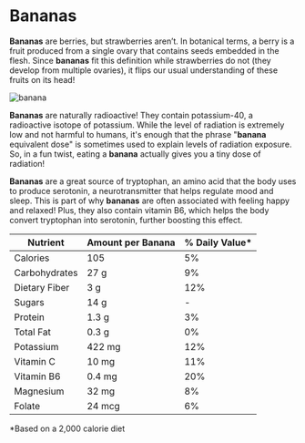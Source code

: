 # Bananas
**Bananas** are berries, but strawberries aren’t. In botanical terms, a berry is a fruit produced from a single ovary that contains seeds embedded in the flesh. Since **bananas** fit this definition while strawberries do not (they develop from multiple ovaries), it flips our usual understanding of these fruits on its head!

![banana](https://upload.wikimedia.org/wikipedia/commons/8/8a/Banana-Single.jpg)

**Bananas** are naturally radioactive! They contain potassium-40, a radioactive isotope of potassium. While the level of radiation is extremely low and not harmful to humans, it's enough that the phrase "**banana** equivalent dose" is sometimes used to explain levels of radiation exposure. So, in a fun twist, eating a **banana** actually gives you a tiny dose of radiation!

**Bananas** are a great source of tryptophan, an amino acid that the body uses to produce serotonin, a neurotransmitter that helps regulate mood and sleep. This is part of why **bananas** are often associated with feeling happy and relaxed! Plus, they also contain vitamin B6, which helps the body convert tryptophan into serotonin, further boosting this effect.

| Nutrient               | Amount per Banana | % Daily Value* |
|-----------------------|------------------|----------------|
| Calories              | 105              | 5%             |
| Carbohydrates         | 27 g             | 9%             |
| Dietary Fiber         | 3 g              | 12%            |
| Sugars                | 14 g             | -              |
| Protein               | 1.3 g            | 3%             |
| Total Fat             | 0.3 g            | 0%             |
| Potassium             | 422 mg           | 12%            |
| Vitamin C             | 10 mg            | 11%            |
| Vitamin B6            | 0.4 mg           | 20%            |
| Magnesium             | 32 mg            | 8%             |
| Folate                | 24 mcg           | 6%             |

*Based on a 2,000 calorie diet
